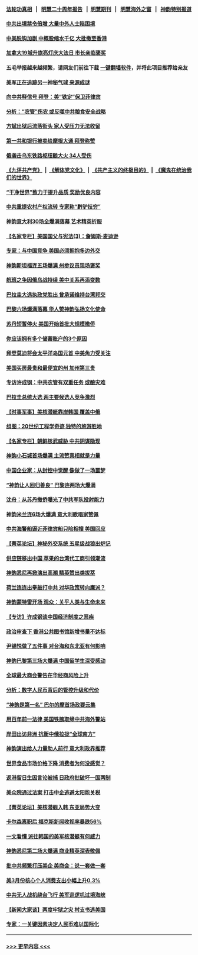 #### [法轮功真相](https://github.com/gfw-breaker/truth/blob/master/README.md?t=0) &nbsp;&nbsp;|&nbsp;&nbsp; [明慧二十周年报告](https://github.com/gfw-breaker/mh-reports/blob/master/README.md?t=0) &nbsp;&nbsp;|&nbsp;&nbsp;[明慧期刊](https://github.com/gfw-breaker/mh-qikan) &nbsp;&nbsp;|&nbsp;&nbsp; [明慧海外之窗](https://github.com/gfw-breaker/mh-news/blob/master/README.md?t=0) &nbsp;&nbsp;|&nbsp;&nbsp; [神韵特别报道](https://github.com/gfw-breaker/mh-news/blob/master/shenyun.md?t=0)
#### [中共出境禁令倍增 大量中外人士陷困境](../pages/nf4514/n13986110.md?t=05030043) 
#### [中美脱钩加剧 中概股缩水千亿 大批撤至香港](../pages/nf4514/n13986025.md?t=05030043) 
#### [加拿大19城升旗亮灯庆大法日 市长亲临褒奖](../pages/nf4514/n13986105.md?t=05030043) 
#### 五毛举报越来越频繁，请网友们前往下载 [一键翻墙软件](https://github.com/gfw-breaker/ssr-accounts)，并将此项目推荐给亲友
#### [美军正在追踪另一神秘气球 来源成谜](../pages/nf4514/n13986080.md?t=05030043) 
#### [向中共释信号 拜登：美“铁定”保卫菲律宾](../pages/nf4514/n13985985.md?t=05030043) 
#### [分析：“农管”伤农 或反噬中共粮食安全战略](../pages/nf4514/n13985998.md?t=05030043) 
#### [方斌出狱后流落街头 家人受压力无法收留](../pages/nf4514/n13981951.md?t=05030043) 
#### [第一共和银行被卖给摩根大通 拜登称赞](../pages/nf4514/n13985805.md?t=05030043) 
#### [俄袭击乌东铁路枢纽酿大火 34人受伤](../pages/nf4514/n13985880.md?t=05030043) 
#### [《九评共产党》](https://github.com/begood0513/9ping.md/blob/master/README.md) &nbsp;|&nbsp; [《解体党文化》](../../../../jtdwh.md/blob/master/README.md)  &nbsp;|&nbsp; [《共产主义的终极目的》](../../../../gczydzjmd.md/blob/master/README.md) &nbsp;|&nbsp; [《魔鬼在统治我们的世界》](../../../../mgztzwmdsj.md/blob/master/README.md) 
#### [“干净世界”致力于提升品质 奖励优良内容](../pages/nf4514/n13986002.md?t=05030043) 
#### [中共重提农村产权流转 专家称“黔驴技穷”](../pages/nf4514/n13985691.md?t=05030043) 
#### [神韵意大利30场全爆满落幕 艺术精英折服](../pages/nf4514/n13985957.md?t=05030043) 
#### [【名家专栏】美国国父与宪法(3)：詹姆斯‧麦迪逊](../pages/nf4514/n13980556.md?t=05030043) 
#### [专家：与中国竞争 美国必须拥抱多边外交](../pages/nf4514/n13985644.md?t=05030043) 
#### [神韵斯坦福连五场爆满 州参议员现场褒奖](../pages/nf4514/n13985546.md?t=05030043) 
#### [航班之争因俄乌战持续 美中关系再添变数](../pages/nf4514/n13985463.md?t=05030043) 
#### [巴拉圭大选执政党胜出 曾承诺维持台湾邦交](../pages/nf4514/n13985453.md?t=05030043) 
#### [巴黎六场爆满落幕 华人赞神韵弘扬文化使命](../pages/nf4514/n13985478.md?t=05030043) 
#### [苏丹短暂停火 美国开始首批大规模撤侨](../pages/nf4514/n13985394.md?t=05030043) 
#### [你应该拥有多个储蓄账户的3个原因](../pages/nf4514/n13984746.md?t=05030043) 
#### [拜登莫迪将会太平洋岛国元首 中美角力受关注](../pages/nf4514/n13985296.md?t=05030043) 
#### [美国买房最贵和最便宜的州 加州第三贵](../pages/nf4514/n13984581.md?t=05030043) 
#### [专访许成钢：中共农管有双重任务 或酿灾难](../pages/nf4514/n13984203.md?t=05030043) 
#### [巴拉圭总统大选 两主要候选人竞争激烈](../pages/nf4514/n13985230.md?t=05030043) 
#### [【时事军事】美核潜艇靠岸韩国 覆盖中俄](../pages/nf4514/n13984911.md?t=05030043) 
#### [组图：20世纪工程学奇迹 独特的旅游胜地](../pages/nf4514/n13984502.md?t=05030043) 
#### [【名家专栏】朝鲜核武威胁 中共阴谋隐现](../pages/nf4514/n13982150.md?t=05030043) 
#### [神韵小石城首场爆满 主流赞真相就是力量](../pages/nf4514/n13985079.md?t=05030043) 
#### [中国企业家：从封控中觉醒 像做了一场噩梦](../pages/nf4514/n13984735.md?t=05030043) 
#### [“神韵让人回归善良” 巴黎连两场大爆满](../pages/nf4514/n13985027.md?t=05030043) 
#### [沈舟：从苏丹撤侨曝光了中共军队投射能力](../pages/nf4514/n13984789.md?t=05030043) 
#### [神韵米兰连6场大爆满 意大利歌唱家赞佩](../pages/nf4514/n13984978.md?t=05030043) 
#### [中共海警船逼近菲律宾船只险相撞 美国回应](../pages/nf4514/n13984673.md?t=05030043) 
#### [【菁英论坛】神秘外交系统 五星级战狼出炉记](../pages/nf4514/n13984619.md?t=05030043) 
#### [供应链移出中国 苹果的台湾代工商引领潮流](../pages/nf4514/n13984630.md?t=05030043) 
#### [神韵悉尼再掀演出高潮 精英赞出类拔萃](../pages/nf4514/n13984648.md?t=05030043) 
#### [荷兰连连出拳敲打中共 对华政策转向鹰派？](../pages/nf4514/n13983844.md?t=05030043) 
#### [神韵蒙特雷开场 观众：关乎人类与生命未来](../pages/nf4514/n13984599.md?t=05030043) 
#### [【专访】许成钢谈中国经济制度之恶疾](../pages/nf4514/n13983976.md?t=05030043) 
#### [政治审查下 香港公共图书馆新增书量不达标](../pages/nf4514/n13984528.md?t=05030043) 
#### [尹锡悦做了五件事 对台海和东北亚有何影响](../pages/nf4514/n13983929.md?t=05030043) 
#### [神韵巴黎第三场大爆满 中国留学生深受感动](../pages/nf4514/n13984396.md?t=05030043) 
#### [全球最大商会警告在华经商风险上升](../pages/nf4514/n13984050.md?t=05030043) 
#### [分析：数字人民币背后的管控升级和代价](../pages/nf4514/n13984387.md?t=05030043) 
#### [“神韵是第一名” 巴尔的摩首场政要云集](../pages/nf4514/n13984455.md?t=05030043) 
#### [用百年前一法律 美国铁腕取缔中共海外警站](../pages/nf4514/n13984014.md?t=05030043) 
#### [岸田出访非洲 抗衡中俄拉拢“全球南方”](../pages/nf4514/n13983932.md?t=05030043) 
#### [神韵演出给人力量助人前行 意大利政界推荐](../pages/nf4514/n13984330.md?t=05030043) 
#### [世界食品市场价格下降 消费者为何没感觉？](../pages/nf4514/n13984051.md?t=05030043) 
#### [返港留日生因言论被捕 日政府批破坏一国两制](../pages/nf4514/n13984109.md?t=05030043) 
#### [美众院通过法案 打击中企逃避太阳能关税](../pages/nf4514/n13983860.md?t=05030043) 
#### [【菁英论坛】美核潜舰入韩 东亚局势大变](../pages/nf4514/n13984009.md?t=05030043) 
#### [卡尔森离职后 福克斯新闻收视率暴跌56%](../pages/nf4514/n13983933.md?t=05030043) 
#### [一文看懂 派往韩国的美军核潜艇有何威力](../pages/nf4514/n13983325.md?t=05030043) 
#### [神韵悉尼第二场大爆满 商业精英深表敬佩](../pages/nf4514/n13983985.md?t=05030043) 
#### [批中共频繁打压美企 美商会：说一套做一套](../pages/nf4514/n13983961.md?t=05030043) 
#### [美3月份核心个人消费支出小幅上升0.3%](../pages/nf4514/n13983937.md?t=05030043) 
#### [中共无人战机绕台飞行 美军巡逻机过境海峡](../pages/nf4514/n13983779.md?t=05030043) 
#### [【新闻大家谈】两度牢狱之灾 村支书逃美国](../pages/nf4514/n13983854.md?t=05030043) 
#### [专家：一关键因素决定人民币难以国际化](../pages/nf4514/n13983612.md?t=05030043) 

----
#### [ >>> 更早内容 <<< ](../indexes/nf4514-earlier.md)
